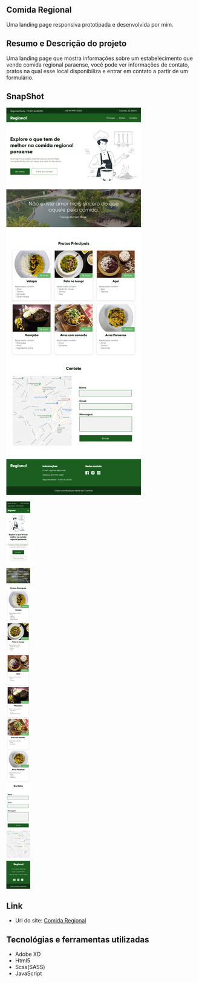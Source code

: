 ## Comida Regional
 
 Uma landing page responsiva prototipada e desenvolvida por mim. 

## Resumo e Descrição do projeto
  
  Uma landing page que mostra informações sobre um estabelecimento que vende comida regional paraense, você pode ver informações de contato, pratos na qual esse local disponibiliza e entrar em contato a partir de um formulário.
  
## SnapShot

  ![Desktop](https://github.com/GabrielLaminas/Comida-regional/blob/main/assets/design/regional-desktop.png?raw=true)

  ![Mobile](https://github.com/GabrielLaminas/Comida-regional/blob/main/assets/design/regional-mobile.png?raw=true)

## Link

  - Url do site: [Comida Regional](https://gabriellaminas.github.io/Comida-regional/)

## Tecnológias e ferramentas utilizadas
  
  - Adobe XD
  - Html5
  - Scss(SASS)
  - JavaScript
